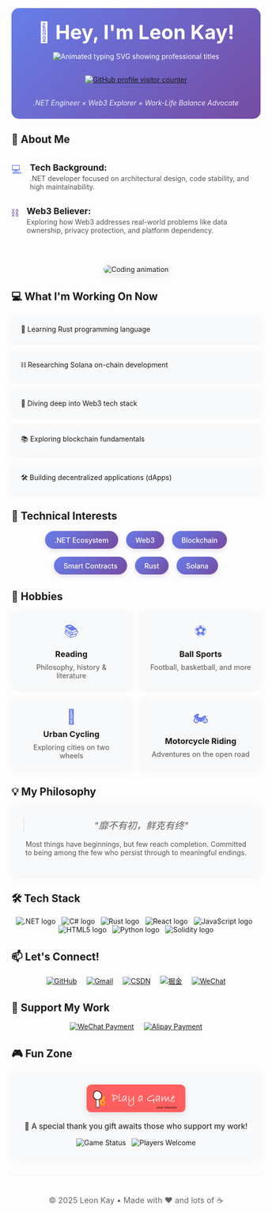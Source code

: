 <div align="center" style="background: linear-gradient(135deg, #667eea 0%, #764ba2 100%); padding: 1.5rem; border-radius: 15px; margin: 1rem 0; color: white;">
  <h1 style="font-size: 2.5rem; margin: 0;">👋 Hey, I'm Leon Kay!</h1>

  <img src="https://readme-typing-svg.herokuapp.com?font=Fira+Code&pause=1000&color=00D9FF&center=true&vCenter=true&width=435&lines=.NET+Engineer+%7C+Web3+Enthusiast;Clean+Code+Advocate;Building+the+Decentralized+Future" alt="Animated typing SVG showing professional titles" style="margin: 1rem 0; max-width: 100%; height: auto;" />

  <a href="https://github.com/leonkay"><img src="https://komarev.com/ghpvc/?username=leonkay&color=5865f2" alt="GitHub profile visitor counter" style="margin-bottom: 1rem;" /></a>

  <p style="font-style: italic; margin: 0; opacity: 0.9;">.NET Engineer × Web3 Explorer × Work-Life Balance Advocate</p>
</div>

## 🚀 About Me
<div style="display: flex; flex-wrap: wrap; align-items: center; gap: 2rem; margin-bottom: 2rem;">
  <div style="flex: 1; min-width: 280px;">
    <ul style="list-style-type: none; padding-left: 0;">
      <li style="margin: 1rem 0; display: flex; align-items: flex-start;">
        <span style="font-size: 1.3rem; margin-right: 1rem; color: #667eea;">💻</span>
        <div>
          <strong style="font-size: 1.1rem;">Tech Background:</strong>
          <p style="margin-top: 0.2rem; color: #555;">.NET developer focused on architectural design, code stability, and high maintainability.</p>
        </div>
      </li>
      <li style="margin: 1rem 0; display: flex; align-items: flex-start;">
        <span style="font-size: 1.3rem; margin-right: 1rem; color: #764ba2;">⛓️</span>
        <div>
          <strong style="font-size: 1.1rem;">Web3 Believer:</strong>
          <p style="margin-top: 0.2rem; color: #555;">Exploring how Web3 addresses real-world problems like data ownership, privacy protection, and platform dependency.</p>
        </div>
      </li>
    </ul>
  </div>
  <div style="flex: 1; min-width: 280px; text-align: center;">
    <img src="https://github.com/abhisheknaiidu/abhisheknaiidu/blob/master/code.gif?raw=true" alt="Coding animation" style="max-width: 100%; height: auto; border-radius: 10px; box-shadow: 0 4px 15px rgba(0,0,0,0.1);" />
  </div>
</div>

## 💻 What I'm Working On Now
<div style="display: grid; grid-template-columns: repeat(auto-fill, minmax(250px, 1fr)); gap: 1rem; margin-bottom: 2rem;">
  <div style="background: #f8f9fa; padding: 1.2rem; border-radius: 8px; box-shadow: 0 2px 8px rgba(0,0,0,0.05);">🦀 Learning Rust programming language</div>
  <div style="background: #f8f9fa; padding: 1.2rem; border-radius: 8px; box-shadow: 0 2px 8px rgba(0,0,0,0.05);">⛓️ Researching Solana on-chain development</div>
  <div style="background: #f8f9fa; padding: 1.2rem; border-radius: 8px; box-shadow: 0 2px 8px rgba(0,0,0,0.05);">🔧 Diving deep into Web3 tech stack</div>
  <div style="background: #f8f9fa; padding: 1.2rem; border-radius: 8px; box-shadow: 0 2px 8px rgba(0,0,0,0.05);">📚 Exploring blockchain fundamentals</div>
  <div style="background: #f8f9fa; padding: 1.2rem; border-radius: 8px; box-shadow: 0 2px 8px rgba(0,0,0,0.05);">🛠️ Building decentralized applications (dApps)</div>
</div>

## 🎯 Technical Interests
<div style="display: flex; flex-wrap: wrap; gap: 1rem; justify-content: center; margin-bottom: 2rem;">
  <div style="background: linear-gradient(135deg, #667eea 0%, #764ba2 100%); color: white; padding: 0.6rem 1.2rem; border-radius: 20px; font-weight: 500; box-shadow: 0 3px 10px rgba(118, 75, 162, 0.2);">.NET Ecosystem</div>
  <div style="background: linear-gradient(135deg, #667eea 0%, #764ba2 100%); color: white; padding: 0.6rem 1.2rem; border-radius: 20px; font-weight: 500; box-shadow: 0 3px 10px rgba(118, 75, 162, 0.2);">Web3</div>
  <div style="background: linear-gradient(135deg, #667eea 0%, #764ba2 100%); color: white; padding: 0.6rem 1.2rem; border-radius: 20px; font-weight: 500; box-shadow: 0 3px 10px rgba(118, 75, 162, 0.2);">Blockchain</div>
  <div style="background: linear-gradient(135deg, #667eea 0%, #764ba2 100%); color: white; padding: 0.6rem 1.2rem; border-radius: 20px; font-weight: 500; box-shadow: 0 3px 10px rgba(118, 75, 162, 0.2);">Smart Contracts</div>
  <div style="background: linear-gradient(135deg, #667eea 0%, #764ba2 100%); color: white; padding: 0.6rem 1.2rem; border-radius: 20px; font-weight: 500; box-shadow: 0 3px 10px rgba(118, 75, 162, 0.2);">Rust</div>
  <div style="background: linear-gradient(135deg, #667eea 0%, #764ba2 100%); color: white; padding: 0.6rem 1.2rem; border-radius: 20px; font-weight: 500; box-shadow: 0 3px 10px rgba(118, 75, 162, 0.2);">Solana</div>
</div>

## 🌱 Hobbies
<div style="display: grid; grid-template-columns: repeat(auto-fill, minmax(180px, 1fr)); gap: 1.2rem; margin-bottom: 2rem;">
  <div style="text-align: center; padding: 1.2rem; background: #f8f9fa; border-radius: 8px; box-shadow: 0 2px 8px rgba(0,0,0,0.05);">
    <div style="font-size: 1.8rem; margin-bottom: 0.5rem; color: #667eea;">📚</div>
    <h3 style="margin: 0.5rem 0;">Reading</h3>
    <p style="color: #555; margin: 0; font-size: 0.9rem;">Philosophy, history & literature</p>
  </div>
  <div style="text-align: center; padding: 1.2rem; background: #f8f9fa; border-radius: 8px; box-shadow: 0 2px 8px rgba(0,0,0,0.05);">
    <div style="font-size: 1.8rem; margin-bottom: 0.5rem; color: #667eea;">⚽</div>
    <h3 style="margin: 0.5rem 0;">Ball Sports</h3>
    <p style="color: #555; margin: 0; font-size: 0.9rem;">Football, basketball, and more</p>
  </div>
  <div style="text-align: center; padding: 1.2rem; background: #f8f9fa; border-radius: 8px; box-shadow: 0 2px 8px rgba(0,0,0,0.05);">
    <div style="font-size: 1.8rem; margin-bottom: 0.5rem; color: #667eea;">🚴</div>
    <h3 style="margin: 0.5rem 0;">Urban Cycling</h3>
    <p style="color: #555; margin: 0; font-size: 0.9rem;">Exploring cities on two wheels</p>
  </div>
  <div style="text-align: center; padding: 1.2rem; background: #f8f9fa; border-radius: 8px; box-shadow: 0 2px 8px rgba(0,0,0,0.05);">
    <div style="font-size: 1.8rem; margin-bottom: 0.5rem; color: #667eea;">🏍️</div>
    <h3 style="margin: 0.5rem 0;">Motorcycle Riding</h3>
    <p style="color: #555; margin: 0; font-size: 0.9rem;">Adventures on the open road</p>
  </div>
</div>

## 💡 My Philosophy
<div style="max-width: 800px; margin: 0 auto 2rem; padding: 1.5rem; background: #f8f9fa; border-radius: 8px; box-shadow: 0 2px 15px rgba(0,0,0,0.05); text-align: center;">
  <blockquote style="font-size: 1.2rem; font-style: italic; margin: 0;">"靡不有初，鲜克有终"</blockquote>
  <p style="margin-top: 1rem; color: #555;">Most things have beginnings, but few reach completion. Committed to being among the few who persist through to meaningful endings.</p>
</div>

## 🛠️ Tech Stack
<div align="center" style="margin-bottom: 2rem;">
  <img src="https://cdn.jsdelivr.net/gh/devicons/devicon/icons/dot-net/dot-net-original.svg" height="30" alt=".NET logo" />  
  <img src="https://cdn.jsdelivr.net/gh/devicons/devicon/icons/csharp/csharp-original.svg" height="30" alt="C# logo" />  
  <img src="https://cdn.jsdelivr.net/gh/devicons/devicon/icons/rust/rust-original.svg" height="30" alt="Rust logo" />  
  <img src="https://cdn.jsdelivr.net/gh/devicons/devicon/icons/react/react-original.svg" height="30" alt="React logo" />  
  <img src="https://cdn.jsdelivr.net/gh/devicons/devicon/icons/javascript/javascript-original.svg" height="30" alt="JavaScript logo" />  
  <img src="https://cdn.jsdelivr.net/gh/devicons/devicon/icons/html5/html5-original.svg" height="30" alt="HTML5 logo" />  
  <img src="https://cdn.jsdelivr.net/gh/devicons/devicon/icons/python/python-original.svg" height="30" alt="Python logo" />  
  <img src="https://cdn.jsdelivr.net/gh/devicons/devicon/icons/solidity/solidity-original.svg" height="30" alt="Solidity logo" />
</div>

## 📫 Let's Connect!
<div style="text-align: center; margin-bottom: 2rem;">
  <a href="https://github.com/leonkay" style="margin: 0 0.5rem; transition: transform 0.2s ease;"><img src="https://img.shields.io/badge/GitHub-100000?style=for-the-badge&logo=github&logoColor=white" alt="GitHub" /></a>
  <a href="mailto:leonkay@gmail.com" style="margin: 0 0.5rem; transition: transform 0.2s ease;"><img src="https://img.shields.io/badge/Gmail-D14836?style=for-the-badge&logo=gmail&logoColor=white" alt="Gmail" /></a>
  <a href="https://blog.csdn.net/weixin_58043003" style="margin: 0 0.5rem; transition: transform 0.2s ease;"><img src="https://img.shields.io/badge/CSDN-FC5531?style=for-the-badge&logo=csdn&logoColor=white" alt="CSDN" /></a>
  <a href="https://juejin.cn/user/2469950368518779" style="margin: 0 0.5rem; transition: transform 0.2s ease;"><img src="https://img.shields.io/badge/%E6%8E%98%E9%87%91-007FFF?style=for-the-badge&logo=juejin&logoColor=white" alt="掘金" /></a>
  <a href="./Images/wechat.jpg" style="margin: 0 0.5rem; transition: transform 0.2s ease;"><img src="https://img.shields.io/badge/WeChat-07C160?style=for-the-badge&logo=wechat&logoColor=white" alt="WeChat" /></a>
</div>

## 💝 Support My Work
<div style="text-align: center; margin-bottom: 2rem;">
  <a href="./Images/wechatpayment.jpg" style="margin: 0 0.5rem; transition: transform 0.2s ease;"><img src="https://img.shields.io/badge/%E5%BE%AE%E4%BF%A1%E8%B5%9E%E8%B5%8F-07C160?style=for-the-badge&logo=wechat&logoColor=white" alt="WeChat Payment" /></a>
  <a href="./Images/zfbpayment.jpg" style="margin: 0 0.5rem; transition: transform 0.2s ease;"><img src="https://img.shields.io/badge/%E6%94%AF%E4%BB%98%E5%AE%9D%E6%89%93%E8%B5%8F-1677FF?style=for-the-badge&logo=alipay&logoColor=white" alt="Alipay Payment" /></a>
</div>

## 🎮 Fun Zone
<div align="center" style="margin-bottom: 2rem; padding: 1.5rem; background: #f8f9fa; border-radius: 8px; box-shadow: 0 2px 15px rgba(0,0,0,0.05); max-width: 500px; margin-left: auto; margin-right: auto;">
  <a href="https://leon-kay.github.io/game.html" target="_blank" rel="noopener noreferrer">
    <img src="./Images/playagame.png" alt="Play a Game with Me" width="200px" style="border-radius: 10px; box-shadow: 0 4px 15px rgba(0,0,0,0.1); transition: transform 0.3s ease; cursor: pointer;" onmouseover="this.style.transform='scale(1.05)'" onmouseout="this.style.transform='scale(1.0)'" />
  </a>
  <p style="font-size: 1.1em; color: #333; font-weight: 500; margin: 15px 0; text-align: center;">🎁 A special thank you gift awaits those who support my work!</p>
  <div style="margin-top: 15px;">
    <img src="https://img.shields.io/badge/Status-Online-success?style=for-the-badge&logo=statuspage&logoColor=white" alt="Game Status" />  
    <img src="https://img.shields.io/badge/Players-Welcome-blue?style=for-the-badge&logo=gamepad&logoColor=white" alt="Players Welcome" />
  </div>
</div>

<footer style="text-align: center; padding: 1.5rem; border-top: 1px solid #eee; margin-top: 2rem;">
  <p style="color: #666; font-size: 1rem;">© 2025 Leon Kay • Made with ❤️ and lots of ☕</p>
</footer>
 

